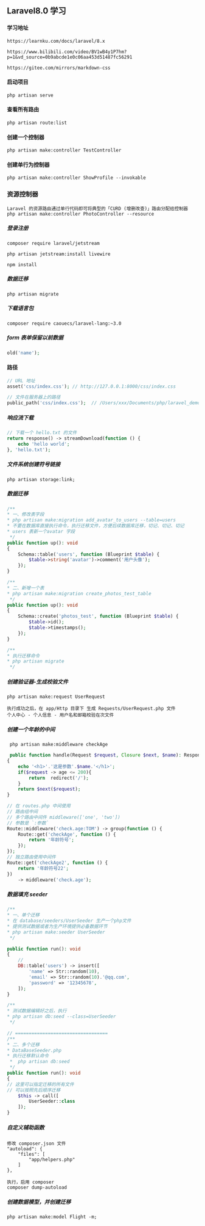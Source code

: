 ## Laravel8.0 学习

#### 学习地址
```text
https://learnku.com/docs/laravel/8.x

https://www.bilibili.com/video/BV1wB4y1P7hm?p=1&vd_source=0b9abcde1e0c06aa453d51487fc56291

https://gitee.com/mirrors/markdown-css
```

#### 启动项目
```text
php artisan serve
```

#### 查看所有路由
```text
php artisan route:list
```

#### 创建一个控制器
```text
php artisan make:controller TestController
```

#### 创建单行为控制器
```text
php artisan make:controller ShowProfile --invokable
```

### 资源控制器
```text
Laravel 的资源路由通过单行代码即可将典型的「CURD (增删改查)」路由分配给控制器
php artisan make:controller PhotoController --resource
```

##### 登录注册
```text
composer require laravel/jetstream

php artisan jetstream:install livewire

npm install
```

##### 数据迁移
```text
php artisan migrate
```

##### 下载语言包
```text
composer require caouecs/laravel-lang:~3.0
```

##### form 表单保留以前数据
```php
old('name');
```

#### 路径
```php
// URL 地址
asset('css/index.css'); // http://127.0.0.1:8000/css/index.css

// 文件在服务器上的路径
public_path('css/index.css');  // /Users/xxx/Documents/php/laravel_demo/public/css/index.css
```

##### 响应流下载
```php
// 下载一个 hello.txt 的文件
return response() -> streamDownload(function () {
    echo 'hello world';
}, 'hello.txt');
```

##### 文件系统创建符号链接
```text
php artisan storage:link;
```

##### 数据迁移
```php
/**
* 一、修改表字段
* php artisan make:migration add_avatar_to_users --table=users
* 不要在数据库直接执行命令，执行迁移文件，方便后续数据库迁移，切记、切记、切记
* users 表新一个avatar 字段
 */
public function up(): void
{
    Schema::table('users', function (Blueprint $table) {
        $table->string('avatar')->comment('用户头像');
    });
}

/**
* 二、新增一个表
* php artisan make:migration create_photos_test_table
 */
public function up(): void
{
    Schema::create('photos_test', function (Blueprint $table) {
        $table->id();
        $table->timestamps();
    });
}

/**
* 执行迁移命令
* php artisan migrate
 */
```

##### 创建验证器-生成校验文件
```text
php artisan make:request UserRequest

执行成功之后，在 app/Http 目录下 生成 Requests/UserRequest.php 文件
个人中心 - 个人信息 - 用户名和邮箱校验在次文件
```

##### 创建一个年龄的中间
```text
 php artisan make:middleware checkAge
```

```php
 public function handle(Request $request, Closure $next, $name): Response
{
    echo '<h1>'.'这是参数'.$name.'</h1>';
    if($request -> age <= 200){
        return  redirect('/');
    }
    return $next($request);
}

// 在 routes.php 中间使用
// 路由组中间
// 多个路由中间件 middleware(['one', 'two'])
// 参数是 `:参数`
Route::middleware('check.age:TOM') -> group(function () {
    Route::get('checkAge', function () {
        return '年龄符号';
    });
});
// 独立路由使用中间件
Route::get('checkAge2', function () {
    return '年龄符号22';
})
    -> middleware('check.age');
```

##### 数据填充 seeder
```php
/**
* 一、单个迁移
* 在 database/seeders/UserSeeder 生产一个php文件
* 提供测试数据或者为生产环境提供必备数据环节
* php artisan make:seeder UserSeeder
 */

public function run(): void
{
    //
    DB::table('users') -> insert([
        'name' => Str::random(10),
        'email' => Str::random(10).'@qq.com',
        'password' => '12345678',
    ]);
}

/**
* 测试数据编辑好之后，执行
* php artisan db:seed --class=UserSeeder
 */

// ==================================
/**
* 二、多个迁移
* DataBaseSeeder.php
* 执行迁移默认命令
 *  php artisan db:seed 
 */
public function run(): void
{
// 这里可以指定迁移的所有文件
// 可以按照先后顺序迁移
    $this -> call([
        UserSeeder::class
    ]);
}
```

##### 自定义辅助函数
```text
修改 composer.json 文件
"autoload": {
    "files": [
        "app/helpers.php"
    ]
},
 
执行，启用 composer
composer dump-autoload
```

##### 创建数据模型，并创建迁移
```text
php artisan make:model Flight -m;
```
